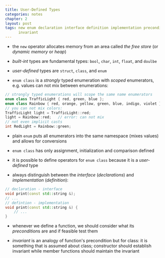 ```yaml
---
title: User-Defined Types
categories: notes
chapter: 2
layout: post
tags: new enum declaration interface definition implementation precondition
      invariant
---
```


* the `new` operator allocates memory from an area called *the free store* (or
  *dynamic memory* or *heap*)

* *built-int* types are fundamental types: `bool`, `char`, `int`, `float`, and
  `doulbe`

* *user-defined* types are `struct`, `class`, and `enum`

* `enum class` is a *strongly* typed enumeration with *scoped* enumerators, e.g.
  values can not mix between enumerations:

```c++
// strongly typed enumerations will scope the same name enumerators
enum class TrafficLight { red, green, blue };
enum class Rainbow { red, orange, yellow, green, blue, indigo, violet }
// you can not mix colors:
TrafficLight light = TrafficLight::red;
light = Rainbow::red;   // error: can not mix
// not even implicit casts
int RedLight = Rainbow::green;
```

* plain `enum` puts all enumerators into the same namespace (mixes values) and
  allows for conversions

* `enum class` has only assignment, initialization and comparison defined

* it is possible to define operators for `enum class` because it is a
  *user-defined* type

* always distinguish between the *interface* (*declarations*) and
  *implementation* (*definition*):

```c++
// declaration - interface
void print(const std::string &);
// ...
// defintion - implementation
void print(const std::string &) {
    // ...
}
```

* whenever we define a function, we should consider what its *precondition*s are
  and if feasible test them

* *invariant* is an analogy of function's precondition but for class: it is
  something that is assumed about class; constructor should establish invariant
  while member functions should maintain the invariant

